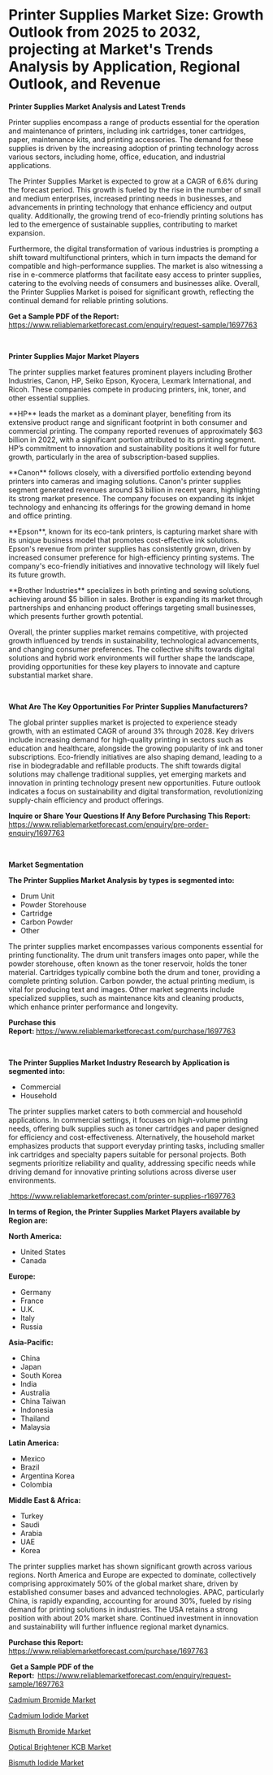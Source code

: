<p><h1>Printer Supplies Market Size: Growth Outlook from 2025 to 2032, projecting at Market's Trends Analysis by Application, Regional Outlook, and Revenue</h1></p><p><strong>Printer Supplies Market Analysis and Latest Trends</strong></p>
<p><p>Printer supplies encompass a range of products essential for the operation and maintenance of printers, including ink cartridges, toner cartridges, paper, maintenance kits, and printing accessories. The demand for these supplies is driven by the increasing adoption of printing technology across various sectors, including home, office, education, and industrial applications.</p><p>The Printer Supplies Market is expected to grow at a CAGR of 6.6% during the forecast period. This growth is fueled by the rise in the number of small and medium enterprises, increased printing needs in businesses, and advancements in printing technology that enhance efficiency and output quality. Additionally, the growing trend of eco-friendly printing solutions has led to the emergence of sustainable supplies, contributing to market expansion.</p><p>Furthermore, the digital transformation of various industries is prompting a shift toward multifunctional printers, which in turn impacts the demand for compatible and high-performance supplies. The market is also witnessing a rise in e-commerce platforms that facilitate easy access to printer supplies, catering to the evolving needs of consumers and businesses alike. Overall, the Printer Supplies Market is poised for significant growth, reflecting the continual demand for reliable printing solutions.</p></p>
<p><strong>Get a Sample PDF of the Report:&nbsp;</strong> <a href="https://www.reliablemarketforecast.com/enquiry/request-sample/1697763?utm_campaign=1167&utm_medium=2&utm_source=Github&utm_content=ia&utm_term=30012025&utm_id=printer-supplies">https://www.reliablemarketforecast.com/enquiry/request-sample/1697763</a></p>
<p>&nbsp;</p>
<p><strong>Printer Supplies Major Market Players</strong></p>
<p><p>The printer supplies market features prominent players including Brother Industries, Canon, HP, Seiko Epson, Kyocera, Lexmark International, and Ricoh. These companies compete in producing printers, ink, toner, and other essential supplies.</p><p>**HP** leads the market as a dominant player, benefiting from its extensive product range and significant footprint in both consumer and commercial printing. The company reported revenues of approximately $63 billion in 2022, with a significant portion attributed to its printing segment. HP’s commitment to innovation and sustainability positions it well for future growth, particularly in the area of subscription-based supplies.</p><p>**Canon** follows closely, with a diversified portfolio extending beyond printers into cameras and imaging solutions. Canon's printer supplies segment generated revenues around $3 billion in recent years, highlighting its strong market presence. The company focuses on expanding its inkjet technology and enhancing its offerings for the growing demand in home and office printing.</p><p>**Epson**, known for its eco-tank printers, is capturing market share with its unique business model that promotes cost-effective ink solutions. Epson's revenue from printer supplies has consistently grown, driven by increased consumer preference for high-efficiency printing systems. The company's eco-friendly initiatives and innovative technology will likely fuel its future growth.</p><p>**Brother Industries** specializes in both printing and sewing solutions, achieving around $5 billion in sales. Brother is expanding its market through partnerships and enhancing product offerings targeting small businesses, which presents further growth potential.</p><p>Overall, the printer supplies market remains competitive, with projected growth influenced by trends in sustainability, technological advancements, and changing consumer preferences. The collective shifts towards digital solutions and hybrid work environments will further shape the landscape, providing opportunities for these key players to innovate and capture substantial market share.</p></p>
<p>&nbsp;</p>
<p><strong>What Are The Key Opportunities For Printer Supplies Manufacturers?</strong></p>
<p><p>The global printer supplies market is projected to experience steady growth, with an estimated CAGR of around 3% through 2028. Key drivers include increasing demand for high-quality printing in sectors such as education and healthcare, alongside the growing popularity of ink and toner subscriptions. Eco-friendly initiatives are also shaping demand, leading to a rise in biodegradable and refillable products. The shift towards digital solutions may challenge traditional supplies, yet emerging markets and innovation in printing technology present new opportunities. Future outlook indicates a focus on sustainability and digital transformation, revolutionizing supply-chain efficiency and product offerings.</p></p>
<p><strong>Inquire or Share Your Questions If Any Before Purchasing This Report:</strong> <a href="https://www.reliablemarketforecast.com/enquiry/pre-order-enquiry/1697763?utm_campaign=1167&utm_medium=2&utm_source=Github&utm_content=ia&utm_term=30012025&utm_id=printer-supplies">https://www.reliablemarketforecast.com/enquiry/pre-order-enquiry/1697763</a></p>
<p>&nbsp;</p>
<p><strong>Market Segmentation</strong></p>
<p><strong>The Printer Supplies Market Analysis by types is segmented into:</strong></p>
<p><ul><li>Drum Unit</li><li>Powder Storehouse</li><li>Cartridge</li><li>Carbon Powder</li><li>Other</li></ul></p>
<p><p>The printer supplies market encompasses various components essential for printing functionality. The drum unit transfers images onto paper, while the powder storehouse, often known as the toner reservoir, holds the toner material. Cartridges typically combine both the drum and toner, providing a complete printing solution. Carbon powder, the actual printing medium, is vital for producing text and images. Other market segments include specialized supplies, such as maintenance kits and cleaning products, which enhance printer performance and longevity.</p></p>
<p><strong>Purchase this Report:&nbsp;</strong><a href="https://www.reliablemarketforecast.com/purchase/1697763?utm_campaign=1167&utm_medium=2&utm_source=Github&utm_content=ia&utm_term=30012025&utm_id=printer-supplies">https://www.reliablemarketforecast.com/purchase/1697763</a></p>
<p>&nbsp;</p>
<p><strong>The Printer Supplies Market Industry Research by Application is segmented into:</strong></p>
<p><ul><li>Commercial</li><li>Household</li></ul></p>
<p><p>The printer supplies market caters to both commercial and household applications. In commercial settings, it focuses on high-volume printing needs, offering bulk supplies such as toner cartridges and paper designed for efficiency and cost-effectiveness. Alternatively, the household market emphasizes products that support everyday printing tasks, including smaller ink cartridges and specialty papers suitable for personal projects. Both segments prioritize reliability and quality, addressing specific needs while driving demand for innovative printing solutions across diverse user environments.</p></p>
<p><a href="https://www.reliablemarketforecast.com/printer-supplies-r1697763?utm_campaign=1167&utm_medium=2&utm_source=Github&utm_content=ia&utm_term=30012025&utm_id=printer-supplies">&nbsp;https://www.reliablemarketforecast.com/printer-supplies-r1697763</a></p>
<p><strong>In terms of Region, the Printer Supplies Market Players available by Region are:</strong></p>
<p>
    <p> <strong> North America: </strong>
        <ul>
            <li>United States</li>
            <li>Canada</li>
        </ul>
        </p> 
    <p> <strong> Europe: </strong>
        <ul>
            <li>Germany</li>
            <li>France</li>
            <li>U.K.</li>
            <li>Italy</li>
            <li>Russia</li>
        </ul>
        </p> 
    <p> <strong> Asia-Pacific: </strong>
        <ul>
            <li>China</li>
            <li>Japan</li>
            <li>South Korea</li>
            <li>India</li>
            <li>Australia</li>
            <li>China Taiwan</li>
            <li>Indonesia</li>
            <li>Thailand</li>
            <li>Malaysia</li>
        </ul>
        </p> 
    <p> <strong> Latin America: </strong>
        <ul>
            <li>Mexico</li>
            <li>Brazil</li>
            <li>Argentina Korea</li>
            <li>Colombia</li>
        </ul>
        </p> 
    <p> <strong> Middle East & Africa: </strong>
        <ul>
            <li>Turkey</li>
            <li>Saudi</li>
            <li>Arabia</li>
            <li>UAE</li>
            <li>Korea</li>
        </ul>
    </p>
    </p>
<p><p>The printer supplies market has shown significant growth across various regions. North America and Europe are expected to dominate, collectively comprising approximately 50% of the global market share, driven by established consumer bases and advanced technologies. APAC, particularly China, is rapidly expanding, accounting for around 30%, fueled by rising demand for printing solutions in industries. The USA retains a strong position with about 20% market share. Continued investment in innovation and sustainability will further influence regional market dynamics.</p></p>
<p><strong>Purchase this Report: </strong><a href="https://www.reliablemarketforecast.com/purchase/1697763?utm_campaign=1167&utm_medium=2&utm_source=Github&utm_content=ia&utm_term=30012025&utm_id=printer-supplies">https://www.reliablemarketforecast.com/purchase/1697763</a></p>
<p>&nbsp;<strong>Get a Sample PDF of the Report:&nbsp;&nbsp;</strong><a href="https://www.reliablemarketforecast.com/enquiry/request-sample/1697763?utm_campaign=1167&utm_medium=2&utm_source=Github&utm_content=ia&utm_term=30012025&utm_id=printer-supplies">https://www.reliablemarketforecast.com/enquiry/request-sample/1697763</a></p>
<p><strong></strong></p>
<p><p><a href="https://github.com/xtysizov/Market-Research-Report-List-1/blob/main/cadmium-bromide-market.md?utm_campaign=1167&utm_medium=2&utm_source=Github&utm_content=ia&utm_term=30012025&utm_id=printer-supplies">Cadmium Bromide Market</a></p><p><a href="https://github.com/xalatieusope/Market-Research-Report-List-1/blob/main/cadmium-iodide-market.md?utm_campaign=1167&utm_medium=2&utm_source=Github&utm_content=ia&utm_term=30012025&utm_id=printer-supplies">Cadmium Iodide Market</a></p><p><a href="https://github.com/vjorelaclliv/Market-Research-Report-List-1/blob/main/bismuth-bromide-market.md?utm_campaign=1167&utm_medium=2&utm_source=Github&utm_content=ia&utm_term=30012025&utm_id=printer-supplies">Bismuth Bromide Market</a></p><p><a href="https://github.com/nicoletavirag/Market-Research-Report-List-5/blob/main/optical-brightener-kcb-market.md?utm_campaign=1167&utm_medium=2&utm_source=Github&utm_content=ia&utm_term=30012025&utm_id=printer-supplies">Optical Brightener KCB Market</a></p><p><a href="https://github.com/djembashote/Market-Research-Report-List-1/blob/main/bismuth-iodide-market.md?utm_campaign=1167&utm_medium=2&utm_source=Github&utm_content=ia&utm_term=30012025&utm_id=printer-supplies">Bismuth Iodide Market</a></p></p>